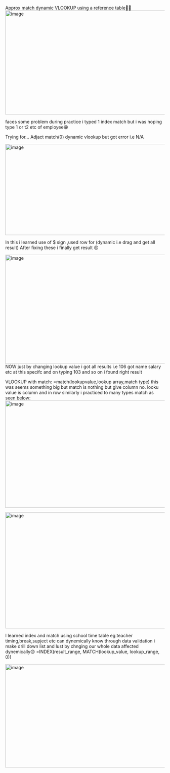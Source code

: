 Approx match dynamic VLOOKUP using a reference table🤷‍♂️
<img width="577" height="329" alt="image" src="https://github.com/user-attachments/assets/156491c6-5052-402c-ae32-78394e92f893" />

faces some problem during practice i typed 1 index match but i was hoping type 1 or t2 etc of employee😁

Trying for...
Adjact match(0) dynamic vlookup  but got error i.e N/A 

<img width="1039" height="288" alt="image" src="https://github.com/user-attachments/assets/0c71de3d-4478-4ec9-96ac-2e02084e70ba" />

In this i learned use of $ sign ,used row for (dynamic i.e drag and get all result) 
After fixing these i finally get result 😍

<img width="1175" height="345" alt="image" src="https://github.com/user-attachments/assets/31aa58bc-4af1-4241-97ab-95bdf0ec189d" />
NOW just by changing lookup value i got all results i.e 106 got name salary etc at this specifc and on typing 103  and so on i found right result

VLOOKUP with match:
=match(lookupvalue,lookup array,match type)  this was seems something big but match is nothing but give  column no. looku value is column and in row similarly
i practiced to many types match as seen below:
<img width="731" height="339" alt="image" src="https://github.com/user-attachments/assets/709d9796-2b7a-4c87-a866-5be62f681524" />

<img width="769" height="367" alt="image" src="https://github.com/user-attachments/assets/f7d86eca-9178-4069-beb7-47728d583e85" />

I learned index and match using school time table eg.teacher timing,break,supject etc can dynemically know through data validation i make drill down list and lust by chnging our whole data affected dynemically😍
=INDEX(result_range, MATCH(lookup_value, lookup_range, 0))

<img width="702" height="327" alt="image" src="https://github.com/user-attachments/assets/da64a81c-b5ad-41d9-b07d-c4751fa61c8f" />  
